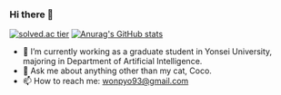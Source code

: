 ### Hi there 👋

[![solved.ac tier](http://mazassumnida.wtf/api/v2/generate_badge?boj=wonpyo93)](https://solved.ac/wonpyo93)
[![Anurag's GitHub stats](https://github-readme-stats.vercel.app/api?username=wonpyo93)](https://github.com/anuraghazra/github-readme-stats)


- 🔭 I’m currently working as a graduate student in Yonsei University, majoring in Department of Artificial Intelligence.
- 💬 Ask me about anything other than my cat, Coco.
- 📫 How to reach me: wonpyo93@gmail.com


<!--
**wonpyo93/wonpyo93** is a ✨ _special_ ✨ repository because its `README.md` (this file) appears on your GitHub profile.
Here are some ideas to get you started:
- 🌱 I’m currently learning ...
- 👯 I’m looking to collaborate on ...
- 🤔 I’m looking for help with ...
- 💬 Ask me about ...
- 😄 Pronouns: ...
-->
